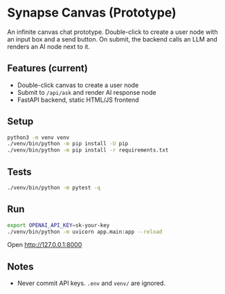 # Synapse Canvas (Prototype)

An infinite canvas chat prototype. Double-click to create a user node with an input box and a send button. On submit, the backend calls an LLM and renders an AI node next to it.

## Features (current)
- Double-click canvas to create a user node
- Submit to `/api/ask` and render AI response node
- FastAPI backend, static HTML/JS frontend

## Setup
```bash
python3 -m venv venv
./venv/bin/python -m pip install -U pip
./venv/bin/python -m pip install -r requirements.txt
```

## Tests
```bash
./venv/bin/python -m pytest -q
```

## Run
```bash
export OPENAI_API_KEY=sk-your-key
./venv/bin/python -m uvicorn app.main:app --reload
```

Open http://127.0.0.1:8000

## Notes
- Never commit API keys. `.env` and `venv/` are ignored.